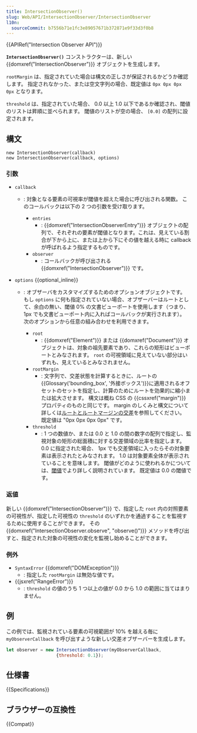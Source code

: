 ```yaml
---
title: IntersectionObserver()
slug: Web/API/IntersectionObserver/IntersectionObserver
l10n:
  sourceCommit: b7556b71e1fc3e89057671b372871e9f33d3f0b8
---
```


{{APIRef("Intersection Observer API")}}

**`IntersectionObserver()`** コンストラクターは、新しい {{domxref("IntersectionObserver")}} オブジェクトを生成します。

`rootMargin` は、指定されていた場合は構文の正しさが保証されるかどうか確認します。
指定されなかった、または空文字列の場合、既定値は `0px 0px 0px 0px` となります。

`threshold` は、指定されていた場合、 0.0 以上 1.0 以下であるか確認され、閾値のリストは昇順に並べられます。
閾値のリストが空の場合、 `[0.0]` の配列に設定されます。

## 構文

```js-nolint
new IntersectionObserver(callback)
new IntersectionObserver(callback, options)
```

### 引数

- `callback`

  - : 対象となる要素の可視率が閾値を超えた場合に呼び出される関数。
    このコールバックは以下の 2 つの引数を受け取ります。

    - `entries`
      - : {{domxref("IntersectionObserverEntry")}} オブジェクトの配列で、それぞれの要素が閾値となります。これは、見えている割合が下から上に、または上から下にその値を越える時に callback が呼ばれるよう指定するものです。
    - `observer`
      - : コールバックが呼び出される {{domxref("IntersectionObserver")}} です。

- `options` {{optional_inline}}

  - : オブザーバをカスタマイズするためのオプションオブジェクトです。
    もし `options` に何も指定されていない場合、オブザーバーはルートとして、余白の無い、閾値 0% の文書ビューポートを使用します（つまり、 1px でも文書ビューポート内に入ればコールバックが実行されます）。
    次のオプションから任意の組み合わせを利用できます。

    - `root`
      - : {{domxref("Element")}} または {{domxref("Document")}} オブジェクトは、対象の祖先要素であり、これらの矩形はビューポートとみなされます。
        `root` の可視領域に見えていない部分はいずれも、見えているとみなされません。
    - `rootMargin`
      - : 文字列で、交差状態を計算するときに、ルートの{{Glossary('bounding_box', '外接ボックス')}}に適用されるオフセットのセットを指定し、計算のためにルートを効果的に縮小または拡大させます。
        構文は概ね CSS の {{cssxref("margin")}} プロパティのものと同じです。
        margin のしくみと構文について詳しくは[ルートとルートマージンの交差](/ja/docs/Web/API/Intersection_Observer_API#ルートとルートマージンの交差)を参照してください。
        既定値は "0px 0px 0px 0px" です。
    - `threshold`
      - : 1 つの数値か、または 0.0 と 1.0 の間の数字の配列で指定し、監視対象の矩形の総面積に対する交差領域の比率を指定します。
        0.0 に指定された場合、 1px でも交差領域に入ったらその対象要素は表示されたとみなされます。
        1.0 は対象要素全体が表示されていることを意味します。
        閾値がどのように使われるかについては、[閾値](/ja/docs/Web/API/Intersection_Observer_API#thresholds)でより詳しく説明されています。
        既定値は 0.0 の閾値です。

### 返値

新しい {{domxref("IntersectionObserver")}} で、指定した `root` 内の対照要素の可視性が、指定した可視性の `threshold` のいずれかを通過することを監視するために使用することができます。
その {{domxref("IntersectionObserver.observe", "observe()")}} メソッドを呼び出すと、指定された対象の可視性の変化を監視し始めることができます。

### 例外

- `SyntaxError` {{domxref("DOMException")}}
  - : 指定した `rootMargin` は無効な値です。
- {{jsxref("RangeError")}}
  - : `threshold` の値のうち 1 つ以上の値が 0.0 から 1.0 の範囲に当てはまりません。

## 例

この例では、監視されている要素の可視範囲が 10% を越える毎に `myObserverCallback` を呼び出すような新しい交差オブザーバーを生成します。

```js
let observer = new IntersectionObserver(myObserverCallback,
                   {threshold: 0.1});
```

## 仕様書

{{Specifications}}

## ブラウザーの互換性

{{Compat}}
